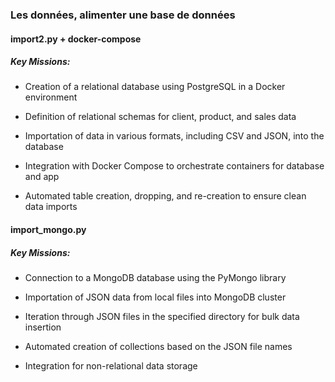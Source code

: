 ### Les données, alimenter une base de données

#### import2.py + docker-compose
##### Key Missions:

* Creation of a relational database using PostgreSQL in a Docker environment

* Definition of relational schemas for client, product, and sales data

* Importation of data in various formats, including CSV and JSON, into the database

* Integration with Docker Compose to orchestrate containers for database and app

* Automated table creation, dropping, and re-creation to ensure clean data imports

#### import_mongo.py
##### Key Missions:

* Connection to a MongoDB database using the PyMongo library

* Importation of JSON data from local files into MongoDB cluster 

* Iteration through JSON files in the specified directory for bulk data insertion

* Automated creation of collections based on the JSON file names

* Integration for non-relational data storage

